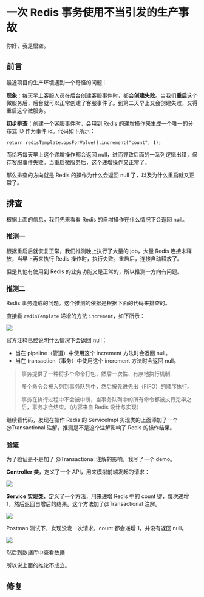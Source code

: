 # 一次 Redis 事务使用不当引发的生产事故

你好，我是悟空。

## 前言

最近项目的生产环境遇到一个奇怪的问题：

**现象**：每天早上客服人员在后台创建客服事件时，都会**创建失败**。当我们**重启**这个微服务后，后台就可以正常创建了客服事件了。到第二天早上又会创建失败，又得重启这个微服务。

**初步排查**：创建一个客服事件时，会用到 Redis 的递增操作来生成一个唯一的分布式 ID 作为事件 id。代码如下所示：

``` SH
return redisTemplate.opsForValue().increment("count", 1);
```

而恰巧每天早上这个递增操作都会返回 null，进而导致后面的一系列逻辑出错，保存客服事件失败。当重启微服务后，这个递增操作又正常了。

那么排查的方向就是 Redis 的操作为什么会返回 null 了，以及为什么重启就又正常了。

## 排查

根据上面的信息，我们先来看看 Redis 的自增操作在什么情况下会返回 null。

### 推测一

根据重启后就恢复正常，我们推测晚上执行了大量的 job，大量 Redis 连接未释放，当早上再来执行 Redis 操作时，执行失败。重启后，连接自动释放了。

但是其他有使用到 Redis 的业务功能又是正常的，所以推测一方向有问题。

### 推测二

Redis 事务造成的问题。这个推测的依据是根据下面的代码来排查的。

直接看 `redisTemplate` 递增的方法 `increment`，如下所示：

![](http://cdn.jayh.club/uPic/image-20221020162958311a7ytx3.png)

官方注释已经说明什么情况下会返回 null：

- 当在 pipeline（管道）中使用这个 increment 方法时会返回 null。
- 当在 transaction（事务）中使用这个 increment 方法时会返回 null。

> 事务提供了一种将多个命令打包，然后一次性、有序地执行机制.
>
> 多个命令会被入列到事务队列中，然后按先进先出（FIFO）的顺序执行。
>
> 事务在执行过程中不会被中断，当事务队列中的所有命令都被执行完毕之后，事务才会结束。（内容来自 Redis 设计与实现）

继续看代码，发现在操作 Redis 的 ServiceImpl 实现类的上面添加了一个 @Transactional 注解，推测是不是这个注解影响了 Redis 的操作结果。

### 验证

为了验证是不是加了 @Transactional 注解的影响，我写了一个 demo。

**Controller 类**，定义了一个 API，用来模拟前端发起的请求：

![](http://cdn.jayh.club/uPic/image-20221021144549874SVuYFq.png)

**Service 实现类**，定义了一个方法，用来递增 Redis 中的 count 键，每次递增 1，然后返回自增后的结果。这个方法加了@Transactional 注解。

![](http://cdn.jayh.club/uPic/image-2022102114451114366qctU.png)

Postman 测试下，发现没发一次请求，count 都会递增 1，并没有返回 null。

![](http://cdn.jayh.club/uPic/image-20221021144901800fvHyV1.png)

然后到数据库中查看数据



所以说上面的推论不成立。





## 修复

